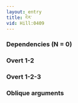 ```yaml
---
layout: entry
title: ངེར་
vid: Hill:0409
---
```

### Dependencies (N = 0)


### Overt 1-2


### Overt 1-2-3


### Oblique arguments
